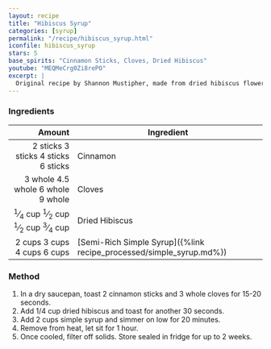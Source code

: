 ```yaml
---
layout: recipe
title: "Hibiscus Syrup"
categories: [syrup]
permalink: "/recipe/hibiscus_syrup.html"
iconfile: hibiscus_syrup
stars: 5
base_spirits: "Cinnamon Sticks, Cloves, Dried Hibiscus"
youtube: "MEQMeCrg0Zi8rePO"
excerpt: |
  Original recipe by Shannon Mustipher, made from dried hibiscus flowers, which are steeped in a simple sugar syrup to create a vibrant red liquid.
---
```


### Ingredients

|   Amount | Ingredient                                                |
| -------: | --------------------------------------------------------- |
| <span class="onex active">2 sticks </span> <span class="onehalfx">3 sticks </span> <span class="twox">4 sticks </span> <span class="threex">6 sticks </span>| Cinnamon                                                  |
|  <span class="onex active">3 whole </span> <span class="onehalfx">4.5 whole </span> <span class="twox">6 whole </span> <span class="threex">9 whole </span>| Cloves                                                    |
| <span class="onex active"><sup>1</sup>&frasl;<sub>4</sub> cup </span> <span class="onehalfx"><sup>1</sup>&frasl;<sub>2</sub> cup </span> <span class="twox"><sup>1</sup>&frasl;<sub>2</sub> cup </span> <span class="threex"><sup>3</sup>&frasl;<sub>4</sub> cup </span>| Dried Hibiscus                                            |
|   <span class="onex active">2 cups </span> <span class="onehalfx">3 cups </span> <span class="twox">4 cups </span> <span class="threex">6 cups </span>| [Semi-Rich Simple Syrup]({%link recipe_processed/simple_syrup.md%}) |

### Method

1. In a dry saucepan, toast 2 cinnamon sticks and 3 whole cloves for 15-20 seconds.
2. Add 1/4 cup dried hibiscus and toast for another 30 seconds.
3. Add 2 cups simple syrup and simmer on low for 20 minutes.
4. Remove from heat, let sit for 1 hour.
5. Once cooled, filter off solids. Store sealed in fridge for up to 2 weeks.
